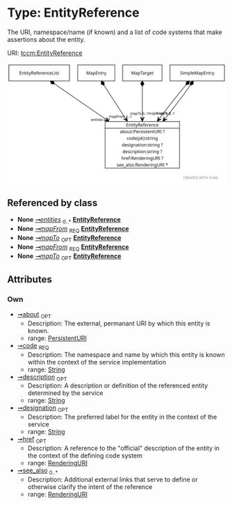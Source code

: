 
# Type: EntityReference


The URI, namespace/name (if known) and a list of code systems that make assertions about the entity.

URI: [tccm:EntityReference](https://hotecosystem.org/tccm/EntityReference)


![img](images/EntityReference.svg)

## Referenced by class

 *  **None** *[➞entities](entityReferenceList__entities.md)*  <sub>0..*</sub>  **[EntityReference](EntityReference.md)**
 *  **None** *[➞mapFrom](mapEntry__mapFrom.md)*  <sub>REQ</sub>  **[EntityReference](EntityReference.md)**
 *  **None** *[➞mapTo](mapTarget__mapTo.md)*  <sub>OPT</sub>  **[EntityReference](EntityReference.md)**
 *  **None** *[➞mapFrom](simpleMapEntry__mapFrom.md)*  <sub>REQ</sub>  **[EntityReference](EntityReference.md)**
 *  **None** *[➞mapTo](simpleMapEntry__mapTo.md)*  <sub>OPT</sub>  **[EntityReference](EntityReference.md)**

## Attributes


### Own

 * [➞about](entityReference__about.md)  <sub>OPT</sub>
    * Description: The external, permanant URI by which this entity is known.
    * range: [PersistentURI](types/PersistentURI.md)
 * [➞code](entityReference__code.md)  <sub>REQ</sub>
    * Description: The namespace and name by which this entity is known within the context of the service implementation
    * range: [String](types/String.md)
 * [➞description](entityReference__description.md)  <sub>OPT</sub>
    * Description: A description or definition of the referenced entity determined by the service
    * range: [String](types/String.md)
 * [➞designation](entityReference__designation.md)  <sub>OPT</sub>
    * Description: The preferred label for the entity in the context of the service
    * range: [String](types/String.md)
 * [➞href](entityReference__href.md)  <sub>OPT</sub>
    * Description: A reference to the "official" description of the entity in the context of the defining code system
    * range: [RenderingURI](types/RenderingURI.md)
 * [➞see_also](entityReference__see_also.md)  <sub>0..*</sub>
    * Description: Additional external links that serve to define or otherwise clarify the intent of the reference
    * range: [RenderingURI](types/RenderingURI.md)
